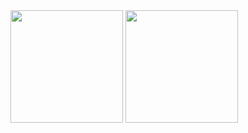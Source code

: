<div>
  <img height="180em" src="https://github-readme-stats.vercel.app/api?show_icons=true&icon_color=AAADFF&bg_color=282a36&title_color=AAEDFF&text_color=fff&username=gymgle&count_private=true" />
  <img height="180em" src="https://github-readme-stats.vercel.app/api/top-langs/?username=gymgle&layout=compact&bg_color=282a36&title_color=AAEDFF&text_color=fff&langs_count=8&exclude_repo=dash-gtk3" />  
</div>
